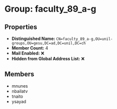 # Group: faculty_89_a-g

## Properties

- **Distinguished Name:** `CN=faculty_89_a-g,OU=unil-groups,OU=gesu,DC=ad,DC=unil,DC=ch`
- **Member Count:** 4
- **Mail Enabled:** ❌
- **Hidden from Global Address List:** ❌

## Members

- mnunes
- nbailatv
- tnaito
- ysayad
